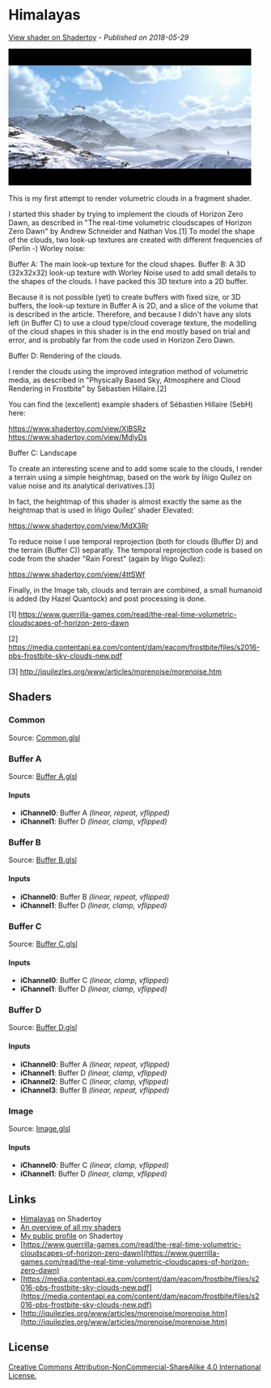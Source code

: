 ﻿# Himalayas
[View shader on Shadertoy](https://www.shadertoy.com/view/MdGfzh) - _Published on 2018-05-29_ 

![thumbnail](./thumbnail.jpg)

This is my first attempt to render volumetric clouds in a fragment shader.

I started this shader by trying to implement the clouds of Horizon Zero Dawn, as
described in "The real-time volumetric cloudscapes of Horizon Zero Dawn" by
Andrew Schneider and Nathan Vos.[1] To model the shape of the clouds, two look-up
textures are created with different frequencies of (Perlin -) Worley noise:

Buffer A: The main look-up texture for the cloud shapes.
Buffer B: A 3D (32x32x32) look-up texture with Worley Noise used to add small details
to the shapes of the clouds. I have packed this 3D texture into a 2D buffer.

Because it is not possible (yet) to create buffers with fixed size, or 3D buffers, the
look-up texture in Buffer A is 2D, and a slice of the volume that is described in the
article. Therefore, and because I didn't have any slots left (in Buffer C) to use a
cloud type/cloud coverage texture, the modelling of the cloud shapes in this shader is
in the end mostly based on trial and error, and is probably far from the code used in
Horizon Zero Dawn.

Buffer D: Rendering of the clouds.

I render the clouds using the improved integration method of volumetric media, as described
in "Physically Based Sky, Atmosphere and Cloud Rendering in Frostbite" by
Sébastien Hillaire.[2]

You can find the (excellent) example shaders of Sébastien Hillaire (SebH) here:

https://www.shadertoy.com/view/XlBSRz
https://www.shadertoy.com/view/MdlyDs

Buffer C: Landscape

To create an interesting scene and to add some scale to the clouds, I render a
terrain using a simple heightmap, based on the work by Íñigo Quílez on value noise and its
analytical derivatives.[3]

In fact, the heightmap of this shader is almost exactly the same as the heightmap that
is used in Íñigo Quílez' shader Elevated:

https://www.shadertoy.com/view/MdX3Rr

To reduce noise I use temporal reprojection (both for clouds (Buffer D) and the terrain
(Buffer C)) separatly. The temporal reprojection code is based on code from the shader
"Rain Forest" (again by Íñigo Quílez):

https://www.shadertoy.com/view/4ttSWf

Finally, in the Image tab, clouds and terrain are combined, a small humanoid is added
(by Hazel Quantock) and post processing is done.

[1] https://www.guerrilla-games.com/read/the-real-time-volumetric-cloudscapes-of-horizon-zero-dawn

[2] https://media.contentapi.ea.com/content/dam/eacom/frostbite/files/s2016-pbs-frostbite-sky-clouds-new.pdf

[3] http://iquilezles.org/www/articles/morenoise/morenoise.htm



## Shaders

### Common

Source: [Common.glsl](./Common.glsl)

### Buffer A

Source: [Buffer A.glsl](./Buffer&#32;A.glsl)

#### Inputs

 * **iChannel0**: Buffer A _(linear, repeat, vflipped)_
 * **iChannel1**: Buffer D _(linear, clamp, vflipped)_

### Buffer B

Source: [Buffer B.glsl](./Buffer&#32;B.glsl)

#### Inputs

 * **iChannel0**: Buffer B _(linear, repeat, vflipped)_
 * **iChannel1**: Buffer D _(linear, clamp, vflipped)_

### Buffer C

Source: [Buffer C.glsl](./Buffer&#32;C.glsl)

#### Inputs

 * **iChannel0**: Buffer C _(linear, clamp, vflipped)_
 * **iChannel1**: Buffer D _(linear, clamp, vflipped)_

### Buffer D

Source: [Buffer D.glsl](./Buffer&#32;D.glsl)

#### Inputs

 * **iChannel0**: Buffer A _(linear, repeat, vflipped)_
 * **iChannel1**: Buffer D _(linear, clamp, vflipped)_
 * **iChannel2**: Buffer C _(linear, clamp, vflipped)_
 * **iChannel3**: Buffer B _(linear, repeat, vflipped)_

### Image

Source: [Image.glsl](./Image.glsl)

#### Inputs

 * **iChannel0**: Buffer C _(linear, clamp, vflipped)_
 * **iChannel1**: Buffer D _(linear, clamp, vflipped)_

## Links
* [Himalayas](https://www.shadertoy.com/view/MdGfzh) on Shadertoy
* [An overview of all my shaders](https://reindernijhoff.net/shadertoy/)
* [My public profile](https://www.shadertoy.com/user/reinder) on Shadertoy
* [https://www.guerrilla-games.com/read/the-real-time-volumetric-cloudscapes-of-horizon-zero-dawn](https://www.guerrilla-games.com/read/the-real-time-volumetric-cloudscapes-of-horizon-zero-dawn)
* [https://media.contentapi.ea.com/content/dam/eacom/frostbite/files/s2016-pbs-frostbite-sky-clouds-new.pdf](https://media.contentapi.ea.com/content/dam/eacom/frostbite/files/s2016-pbs-frostbite-sky-clouds-new.pdf)
* [http://iquilezles.org/www/articles/morenoise/morenoise.htm](http://iquilezles.org/www/articles/morenoise/morenoise.htm)

## License

[Creative Commons Attribution-NonCommercial-ShareAlike 4.0 International License.](https://creativecommons.org/licenses/by-nc-sa/4.0/)
